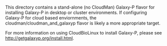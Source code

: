 This directory contains a stand-alone (no CloudMan) Galaxy-P flavor
for installing Galaxy-P in desktop or cluster environments. If
configuring Galaxy-P for cloud based enviornments, the
cloudman/cloudman_and_galaxyp flavor is likely a more appropriate target.

For more information on using CloudBioLinux to install Galaxy-P, please see
http://getgalaxyp.org/install.html.
